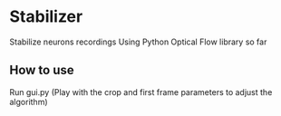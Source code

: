 # Stabilizer
Stabilize neurons recordings
Using Python Optical Flow library so far

## How to use
Run gui.py (Play with the crop and first frame parameters to adjust the algorithm)
